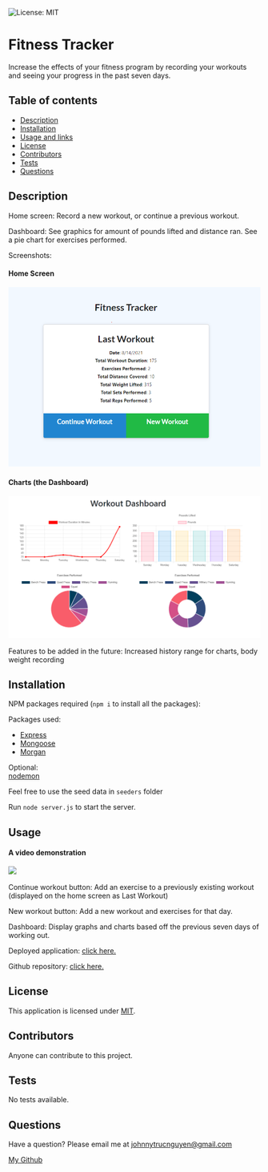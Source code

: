 ![License: MIT](https://img.shields.io/badge/License-MIT-yellow.svg)
# Fitness Tracker

Increase the effects of your fitness program by recording your workouts and seeing your progress in the past seven days.

## Table of contents
* [Description](#description)
* [Installation](#installation)
* [Usage and links](#usage)
* [License](#license)
* [Contributors](#contributors)
* [Tests](#tests)
* [Questions](#questions)

## Description

Home screen: Record a new workout, or continue a previous workout.

Dashboard: See graphics for amount of pounds lifted and distance ran.  See a pie chart for exercises performed.

Screenshots:

<h4> Home Screen </h4>
<img src = './public/images/readme/home_screen.png'>
<h4> Charts (the Dashboard) </h4>
<img src = './public/images/readme/charts.png'>

Features to be added in the future: Increased history range for charts, body weight recording

## Installation

NPM packages required (`npm i` to install all the packages):

Packages used:
<ul>
<li><a href="https://www.npmjs.com/package/express">Express</a></li>
<li><a href="https://www.npmjs.com/package/mongoose">Mongoose</a></li>
<li><a href="https://www.npmjs.com/package/morgan">Morgan</a></li>
</ul>

Optional:<br/>
[nodemon](https://www.npmjs.com/package/nodemon)

Feel free to use the seed data in `seeders` folder

Run `node server.js` to start the server.  

## Usage

<h4> A video demonstration </h4>
<img src = './public/images/readme/Fitness_Tracker.gif'>

Continue workout button: Add an exercise to a previously existing workout (displayed on the home screen as Last Workout)

New workout button: Add a new workout and exercises for that day.

Dashboard: Display graphs and charts based off the previous seven days of working out.

Deployed application: [click here.](https://secret-harbor-92178.herokuapp.com/)

Github repository: [click here.](https://github.com/NguyenJohnnyT/fitness-tracker)

## License

This application is licensed under [MIT]((https://opensource.org/licenses/MIT)).

## Contributors

Anyone can contribute to this project.

## Tests

No tests available.

## Questions
Have a question? Please email me at johnnytrucnguyen@gmail.com

[My Github](https://www.github.com/nguyenjohnnyt)